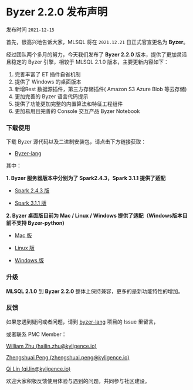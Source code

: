 # Byzer 2.2.0 发布声明

发布时间 `2021-12-15`

首先，很高兴地告诉大家，MLSQL 将在 `2021.12.21` 日正式官宣更名为 **Byzer**。

经过团队两个多月的努力，今天我们发布了 **Byzer 2.2.0** 版本，提供了更加灵活且稳定的 Byzer 引擎，相较于 MLSQL 2.1.0 版本，主要更新内容如下：

1. 完善丰富了 ET 插件自省机制
2. 提供了 Windows 的桌面版本
3. 新增Rest 数据源插件，第三方存储插件( Amazon S3 Azure Blob 等云存储)
4. 更加完善的 Byzer 语言代码提示
5. 提供了功能更加完整的内置算法和特征工程组件
6. 更加易用且完善的 Console 交互产品 Byzer Notebook

### 下载使用

下载 Byzer 源代码以及二进制安装包，请点击下方链接获取：

- [Byzer-lang](https://download.byzer.org/kolo/2.2.0/byzer-lang/)

其中：

**1. Byzer  服务器版本中分别为了 Spark2.4.3，Spark 3.1.1 提供了适配**

- [Spark 2.4.3 版](https://download.byzer.org/kolo/2.2.0/byzer-lang/byzer-lang_2.4-2.2.0.tar.gz)

- [Spark 3.1.1 版](https://download.byzer.org/kolo/2.2.0/byzer-lang/byzer-lang_3.0-2.2.0.tar.gz)


**2. Byzer 桌面版目前为 Mac / Linux / Windows 提供了适配（Windows版本目前不支持 Byzer-python)**

- [Mac 版](http://download.mlsql.tech/byzer-lang-mac-0.0.7.vsix)

- [Linux 版](http://download.mlsql.tech/byzer-lang-linux-0.0.7.vsix)

- [Windows 版](http://download.mlsql.tech/byzer-lang-win-0.0.7.vsix)


### 升级

**MLSQL 2.1.0**  到 **Byzer 2.2.0**  整体上保持兼容，更多的是新功能特性的增加。

### 反馈

如果您遇到疑问或者问题，请到 [byzer-lang](https://github.com/byzer-org/byzer-lang) 项目的 Issue 里留言，

或者联系 PMC Member：

[William Zhu (hailin.zhu@kyligence.io)](mailto:hailin.zhu@kyligence.io)

[Zhengshuai Peng (zhengshuai.peng@kyligence.io)](mailto:zhengshuai.peng@kyligence.io)

[Qi Lin (qi.lin@kyligence.io)](mailto:qi.lin@kyligence.io)


欢迎大家积极反馈使用体验与遇到的问题，共同参与社区建设。


